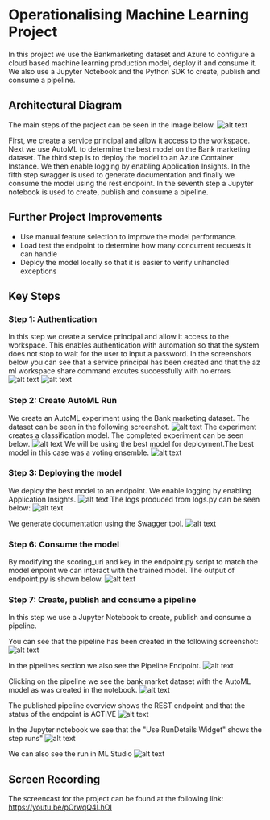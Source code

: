 # Operationalising Machine Learning Project

In this project we use the Bankmarketing dataset and Azure to configure a cloud based machine learning production model, deploy it and consume it. We also use a Jupyter Notebook and the Python SDK to create, publish and consume a pipeline. 

## Architectural Diagram
The main steps of the project can be seen in the image below.
![alt text](https://github.com/RaeesahM/AzureMLOps/blob/master/starter_files/ArchitecturalDiagram.png)

First, we create a service principal and allow it access to the workspace. Next we use AutoML to determine the best model on the Bank marketing dataset. The third step is to deploy the model to an Azure Container Instance. We then enable logging by enabling Application Insights. In the fifth step swagger is used to generate documentation and finally we consume the model using the rest endpoint. In the seventh step a Jupyter notebook is used to create, publish and consume a pipeline.

## Further Project Improvements
* Use manual feature selection to improve the model performance.
* Load test the endpoint to determine how many concurrent requests it can handle
* Deploy the model locally so that it is easier to verify unhandled exceptions


## Key Steps
### Step 1: Authentication 
In this step we create a service principal and allow it access to the workspace. This enables authentication with automation so that the system does not stop to wait for the user to input a password. In the screenshots below you can see that a service principal has been created and that the az ml workspace share command excutes successfully with no errors
![alt text](https://github.com/RaeesahM/AzureMLOps/blob/master/starter_files/ServicePrincipleCreateed.png)
![alt text](https://github.com/RaeesahM/AzureMLOps/blob/master/starter_files/AuthenticationProof.png)

### Step 2: Create AutoML Run
We create an AutoML experiment using the Bank marketing dataset. The dataset can be seen in the following screenshot.
![alt text](https://github.com/RaeesahM/AzureMLOps/blob/master/starter_files/DatasetAvailable.png)
The experiment creates a classification model. The completed experiment can be seen below.
![alt text](https://github.com/RaeesahM/AzureMLOps/blob/master/starter_files/ExperimentCompleted.png)
We will be using the best model for deployment.The best model in this case was a voting ensemble.
![alt text](https://github.com/RaeesahM/AzureMLOps/blob/master/starter_files/AutoMLBestModel.png)

### Step 3: Deploying the model
We deploy the best model to an endpoint. We enable logging by enabling Application Insights.
![alt text](https://github.com/RaeesahM/AzureMLOps/blob/master/starter_files/ApplicationInsightsEnabled.png)
The logs produced from logs.py can be seen below:
![alt text](https://github.com/RaeesahM/AzureMLOps/blob/master/starter_files/logs.pyOutput.png)

We generate documentation using the Swagger tool.
![alt text](https://github.com/RaeesahM/AzureMLOps/blob/master/starter_files/SwaggerRunning.png)

### Step 6: Consume the model
By modifying the scoring_uri and key in the endpoint.py script to match the model enpoint we can interact with the trained model. The output of endpoint.py is shown below.
![alt text](https://github.com/RaeesahM/AzureMLOps/blob/master/starter_files/EndpointRuns.png)

### Step 7: Create, publish and consume a pipeline
In this step we use a Jupyter Notebook to create, publish and consume a pipeline. 

You can see that the pipeline has been created in the following screenshot:
![alt text](https://github.com/RaeesahM/AzureMLOps/blob/master/starter_files/PipelinesCreated.png)

In the pipelines section we also see the Pipeline Endpoint.
![alt text](https://github.com/RaeesahM/AzureMLOps/blob/master/starter_files/PublishedPipelineEndpoint.png)

Clicking on the pipeline we see the bank market dataset with the AutoML model as was created in the notebook.
![alt text](https://github.com/RaeesahM/AzureMLOps/blob/master/starter_files/BankmarketingWithAutoML.png)

The published pipeline overview shows the REST endpoint and that the status of the endpoint is ACTIVE
![alt text](https://github.com/RaeesahM/AzureMLOps/blob/master/starter_files/PublishedPipelineOverview.png)

In the Jupyter notebook we see that the "Use RunDetails Widget" shows the step runs"
![alt text](https://github.com/RaeesahM/AzureMLOps/blob/master/starter_files/ShowsStepRuns.png)

We can also see the run in ML Studio
![alt text](https://github.com/RaeesahM/AzureMLOps/blob/master/starter_files/ScheduledJob.png)


## Screen Recording
The screencast for the project can be found at the following link:
https://youtu.be/pOrwqQ4LhOI

